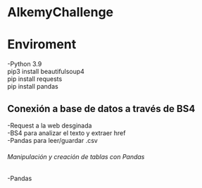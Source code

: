 # AlkemyChallenge

# Enviroment
-Python 3.9 \
pip3 install beautifulsoup4 \
pip install requests \
pip install pandas

## Conexión a base de datos a través de BS4
-Request a la web desginada \
-BS4 para analizar el texto y extraer href \
-Pandas para leer/guardar .csv

###### Manipulación y creación de tablas con Pandas
-Pandas
